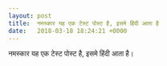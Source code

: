 ```yaml
---
layout: post
title:  नमस्कार यह एक टेस्ट पोस्ट है, इसमे हिंदी आता है                                          
date:   2018-03-18 18:24:21 +0000
---
```



नमस्कार यह एक टेस्ट पोस्ट है, इसमे हिंदी आता है।


